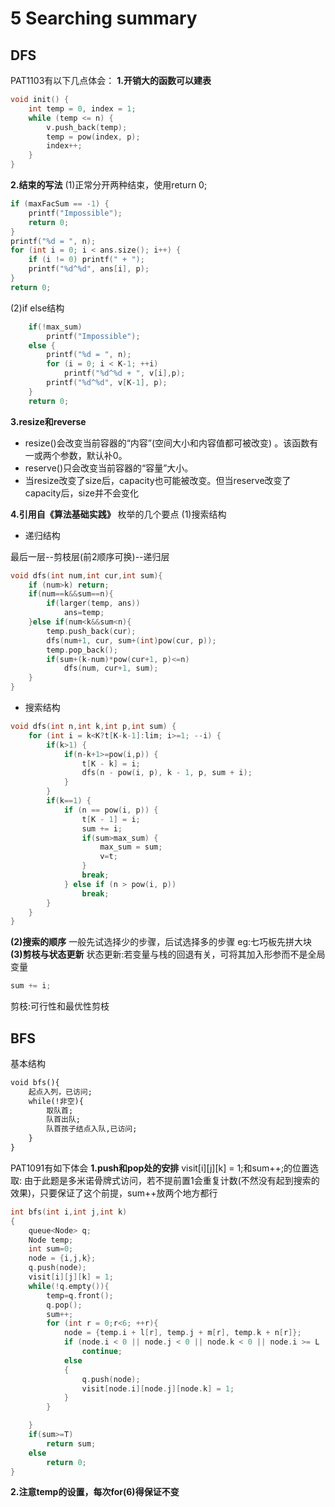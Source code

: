 # 5 Searching summary

## DFS

PAT1103有以下几点体会：
**1.开销大的函数可以建表**
```cpp
void init() {
	int temp = 0, index = 1;
	while (temp <= n) {
		v.push_back(temp);
		temp = pow(index, p);
		index++;
	}
}
```
**2.结束的写法**
(1)正常分开两种结束，使用return 0;
```cpp
if (maxFacSum == -1) {
	printf("Impossible");
	return 0;
}
printf("%d = ", n);
for (int i = 0; i < ans.size(); i++) {
	if (i != 0) printf(" + ");
	printf("%d^%d", ans[i], p);
}
return 0;
```
(2)if else结构
```cpp
	if(!max_sum)
		printf("Impossible");
	else {
		printf("%d = ", n);
		for (i = 0; i < K-1; ++i)
			printf("%d^%d + ", v[i],p);
		printf("%d^%d", v[K-1], p);
	}
	return 0;
```
**3.resize和reverse**
- resize()会改变当前容器的“内容”(空间大小和内容值都可被改变) 。该函数有一或两个参数，默认补0。
- reserve()只会改变当前容器的“容量”大小。
- 当resize改变了size后，capacity也可能被改变。但当reserve改变了capacity后，size并不会变化

**4.引用自《算法基础实践》**
枚举的几个要点
(1)搜索结构

- 递归结构

最后一层--剪枝层(前2顺序可换)--递归层
```cpp
void dfs(int num,int cur,int sum){
    if (num>k) return;
    if(num==k&&sum==n){
        if(larger(temp, ans))
            ans=temp;
    }else if(num<k&&sum<n){
        temp.push_back(cur);
        dfs(num+1, cur, sum+(int)pow(cur, p));
        temp.pop_back();
        if(sum+(k-num)*pow(cur+1, p)<=n)
            dfs(num, cur+1, sum);
    }
}
```
- 搜索结构
```cpp
void dfs(int n,int k,int p,int sum) {
	for (int i = k<K?t[K-k-1]:lim; i>=1; --i) {
		if(k>1) {
			if(n-k+1>=pow(i,p)) {
				t[K - k] = i;
				dfs(n - pow(i, p), k - 1, p, sum + i);
			}
		}
		if(k==1) {
			if (n == pow(i, p)) {
				t[K - 1] = i;
				sum += i;
				if(sum>max_sum) {
					max_sum = sum;
					v=t;
				}
				break;
			} else if (n > pow(i, p))
				break;
		}
	}
}
```
**(2)搜索的顺序**
一般先试选择少的步骤，后试选择多的步骤
eg:七巧板先拼大块
**(3)剪枝与状态更新**
状态更新:若变量与栈的回退有关，可将其加入形参而不是全局变量
```cpp
sum += i;
```
剪枝:可行性和最优性剪枝
## BFS

基本结构
```markdown
void bfs(){
	起点入列，已访问;
	while(!非空){
		取队首;
		队首出队;
		队首孩子结点入队,已访问;
	}
}
```
PAT1091有如下体会
**1.push和pop处的安排**
visit[i][j][k] = 1;和sum++;的位置选取:
由于此题是多米诺骨牌式访问，若不提前置1会重复计数(不然没有起到搜索的效果)，只要保证了这个前提，sum++放两个地方都行
```cpp
int bfs(int i,int j,int k)
{
    queue<Node> q;
    Node temp;
    int sum=0;
    node = {i,j,k};
    q.push(node);
    visit[i][j][k] = 1;
    while(!q.empty()){
        temp=q.front();
        q.pop();
        sum++;
        for (int r = 0;r<6; ++r){
            node = {temp.i + l[r], temp.j + m[r], temp.k + n[r]};
            if (node.i < 0 || node.j < 0 || node.k < 0 || node.i >= L || node.j >= M || node.k >= N || visit[node.i][node.j][node.k]||!sq[node.i][node.j][node.k])
                continue;
            else
            {
                q.push(node);
                visit[node.i][node.j][node.k] = 1;
            }
        }

    }
    if(sum>=T)
        return sum;
    else
        return 0;
}
```
**2.注意temp的设置，每次for(6)得保证不变**